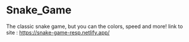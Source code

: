 # Snake_Game
The classic snake game, but you can the colors, speed and more!
link to site :
https://snake-game-resp.netlify.app/
